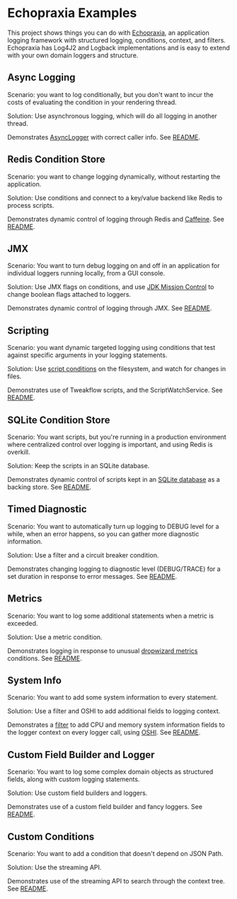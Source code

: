 # Echopraxia Examples

This project shows things you can do with [Echopraxia](https://github.com/tersesystems/echopraxia), an application logging framework with structured logging, conditions, context, and filters.  Echopraxia has Log4J2 and Logback implementations and is easy to extend with your own domain loggers and structure.

## Async Logging

Scenario: you want to log conditionally, but you don't want to incur the costs of evaluating the condition in your rendering thread.

Solution: Use asynchronous logging, which will do all logging in another thread.

Demonstrates [AsyncLogger](https://github.com/tersesystems/echopraxia#asynchronous-logging) with correct caller info.  See [README](async-example/README.md).

## Redis Condition Store

Scenario: you want to change logging dynamically, without restarting the application.

Solution: Use conditions and connect to a key/value backend like Redis to process scripts.

Demonstrates dynamic control of logging through Redis and [Caffeine](https://github.com/ben-manes/caffeine). See [README](redis/README.md).

## JMX

Scenario: You want to turn debug logging on and off in an application for individual loggers running locally, from a GUI console. 

Solution: Use JMX flags on conditions, and use [JDK Mission Control](https://github.com/openjdk/jmc#downloading-builds) to change boolean flags attached to loggers.

Demonstrates dynamic control of logging through JMX. See [README](jmx/README.md).

## Scripting 

Scenario: you want dynamic targeted logging using conditions that test against specific arguments in your logging statements.

Solution: Use [script conditions](https://github.com/tersesystems/echopraxia#dynamic-conditions-with-scripts) on the filesystem, and watch for changes in files.

Demonstrates use of Tweakflow scripts, and the ScriptWatchService. See [README](script/README.md).

## SQLite Condition Store

Scenario: You want scripts, but you're running in a production environment where centralized control over logging is important, and using Redis is overkill.

Solution: Keep the scripts in an SQLite database.

Demonstrates dynamic control of scripts kept in an [SQLite database](sqlite.org/) as a backing store.  See [README](conditionstore/README.md).

## Timed Diagnostic

Scenario: You want to automatically turn up logging to DEBUG level for a while, when an error happens, so you can gather more diagnostic information.

Solution: Use a filter and a circuit breaker condition.

Demonstrates changing logging to diagnostic level (DEBUG/TRACE) for a set duration in response to error messages.  See [README](timed-diagnostic/README.md).

## Metrics

Scenario: You want to log some additional statements when a metric is exceeded.

Solution: Use a metric condition.

Demonstrates logging in response to unusual [dropwizard metrics](https://metrics.dropwizard.io/4.2.0/) conditions.  See [README](metrics/README.md).

## System Info

Scenario: You want to add some system information to every statement.

Solution: Use a filter and OSHI to add additional fields to logging context.

Demonstrates a [filter](https://github.com/tersesystems/echopraxia#filters) to add CPU and memory system information fields to the logger context on every logger call, using [OSHI](https://github.com/oshi/oshi).  See [README](system-info/README.md).

## Custom Field Builder and Logger

Scenario: You want to log some complex domain objects as structured fields, along with custom logging statements.

Solution: Use custom field builders and loggers.

Demonstrates use of a custom field builder and fancy loggers.  See [README](custom-field-builder/README.md).

## Custom Conditions

Scenario: You want to add a condition that doesn't depend on JSON Path.

Solution: Use the streaming API.

Demonstrates use of the streaming API to search through the context tree.  See [README](custom-condition/README.md).